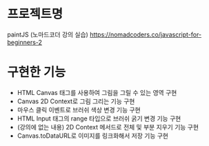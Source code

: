 # 프로젝트명
paintJS (노마드코더 강의 실습)
https://nomadcoders.co/javascript-for-beginners-2
   
   
   
# 구현한 기능
- HTML Canvas 태그를 사용하여 그림을 그릴 수 있는 영역 구현
- Canvas 2D Context로 그림 그리는 기능 구현
- 마우스 클릭 이벤트로 브러쉬 색상 변경 기능 구현
- HTML Input 태그의 range 타입으로 브러쉬 굵기 변경 기능 구현
- (강의에 없는 내용) 2D Context 메서드로 전체 및 부분 지우기 기능 구현
- Canvas.toDataURL로 이미지를 링크화해서 저장 기능 구현
